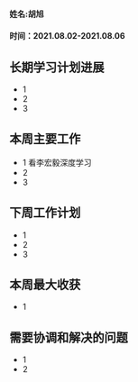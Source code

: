 #### 姓名:胡旭
#### 时间：2021.08.02-2021.08.06

## 长期学习计划进展
* 1
* 2
* 3


## 本周主要工作
* 1 看李宏毅深度学习
* 2
* 3


## 下周工作计划
* 1
* 2
* 3

## 本周最大收获
* 1


## 需要协调和解决的问题
* 1
* 2
